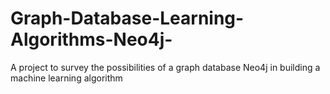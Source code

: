 # Graph-Database-Learning-Algorithms-Neo4j-
A project to survey the possibilities of a graph database Neo4j in building a machine learning algorithm

